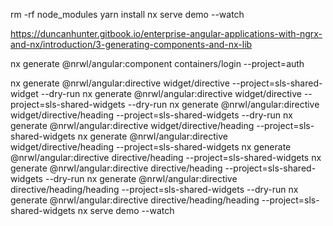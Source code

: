 
rm -rf node_modules
yarn install
nx serve demo --watch


https://duncanhunter.gitbook.io/enterprise-angular-applications-with-ngrx-and-nx/introduction/3-generating-components-and-nx-lib

nx generate @nrwl/angular:component containers/login --project=auth


nx generate @nrwl/angular:directive widget/directive --project=sls-shared-widget --dry-run
nx generate @nrwl/angular:directive widget/directive --project=sls-shared-widgets --dry-run
nx generate @nrwl/angular:directive widget/directive/heading --project=sls-shared-widgets --dry-run
nx generate @nrwl/angular:directive widget/directive/heading --project=sls-shared-widgets
nx generate @nrwl/angular:directive widget/directive/heading --project=sls-shared-widgets
nx generate @nrwl/angular:directive directive/heading --project=sls-shared-widgets
nx generate @nrwl/angular:directive directive/heading --project=sls-shared-widgets --dry-run
nx generate @nrwl/angular:directive directive/heading/heading --project=sls-shared-widgets --dry-run
nx generate @nrwl/angular:directive directive/heading/heading --project=sls-shared-widgets
nx serve demo --watch

